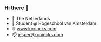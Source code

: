 ### Hi there 👋
- 📍 The Netherlands
- 🎒 Student @ Hogeschool van Amsterdam
- 🌐 www.konincks.com
- 📫 jesper@konincks.com

<!--
**jesperkonincks/jesperkonincks** is a ✨ _special_ ✨ repository because its `README.md` (this file) appears on your GitHub profile.

Here are some ideas to get you started:

- 🔭 I’m currently working on ...
- 🌱 I’m currently learning ...
- 👯 I’m looking to collaborate on ...
- 🤔 I’m looking for help with ...
- 💬 Ask me about ...
- 📫 How to reach me: ...
- 😄 Pronouns: ...
- ⚡ Fun fact: ...
-->
